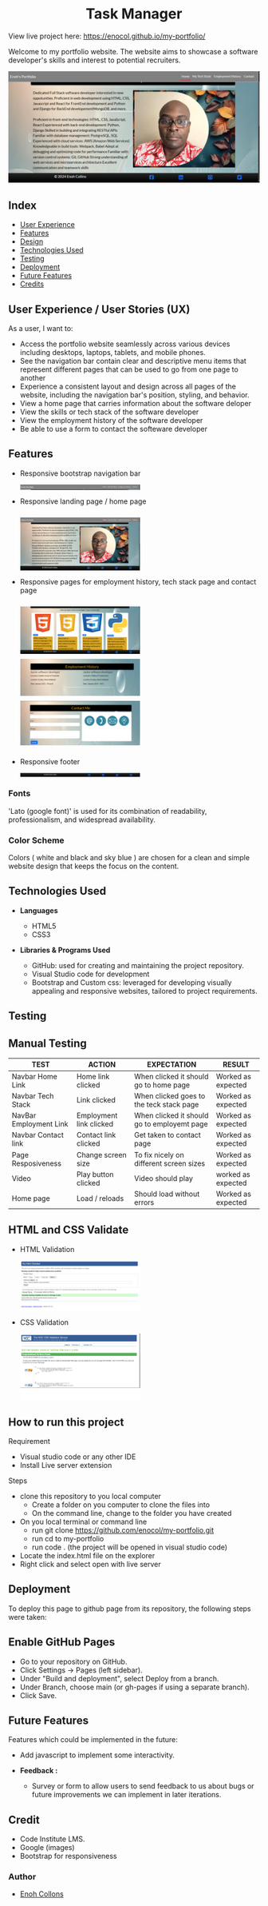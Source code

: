 <h1 align='center'> Task Manager </h1>

View live project here:
https://enocol.github.io/my-portfolio/

Welcome to my portfolio website. The website aims to showcase a software developer's skills and interest to potential recruiters.

<div style="text-align:center">
<img src="./assets/images/home page.png" alt="portfolio website">
</div>

## Index

- [User Experience](#user-experience-ux)
- [Features](#features)
- [Design](#design)
- [Technologies Used](#technologies-used)
- [Testing](#testing)
- [Deployment](#deployment)
- [Future Features](#future-features)
- [Credits](#credits)

## User Experience / User Stories (UX)

As a user, I want to:

- Access the portfolio website seamlessly across various devices including desktops, laptops, tablets, and mobile phones.
- See the navigation bar contain clear and descriptive menu items that represent different pages that can be used to go from one page to another
- Experience a consistent layout and design across all pages of the website, including the navigation bar's position, styling, and behavior.
- View a home page that carries information about the software deloper
- View the skills or tech stack of the software developer
- View the employment history of the software developer
- Be able to use a form to contact the softeware developer

## Features

- Responsive bootstrap navigation bar
  <div style="display: flex;">
    <img src="./assets/images/navbar.png" alt="nav bar" style="width: 50%;">
  </div>
- Responsive landing page / home page
  <div style="display: flex;">
    <img src="./assets/images/home-page.png" alt="nav bar" style="width: 50%;margin-top: 10px ">
  </div>
- Responsive pages for employment history, tech stack page and contact page

  <div style="display: flex;">
      <img src="./assets/images/tech-stack.png" alt="tech stack" style="width: 50%; margin-top: 10px">
  </div>

  <div style="display: flex;">
      <img src="./assets/images/employment-history.png" alt="employment history" style="width: 50%;margin-top: 10px ">
  </div>

  <div style="display: flex;">
      <img src="./assets/images/contact-page.png" alt="contact page" style="width: 50%; margin-top: 10px; margin-bottom: 10px">
  </div>

- Responsive footer
  <div style="display: flex;">
    <img src="./assets/images/footer.png" alt="footer section" style="width: 50%;">
  </div>

### Fonts

'Lato (google font)' is used for its combination of readability, professionalism, and widespread availability.

### Color Scheme

Colors ( white and black and sky blue ) are chosen for a clean and simple website design that keeps the focus on the content.

## Technologies Used

- **Languages**

  - HTML5
  - CSS3

- **Libraries & Programs Used**
  - GitHub: used for creating and maintaining the project repository.
  - Visual Studio code for development
  - Bootstrap and Custom css: leveraged for developing visually appealing and responsive websites, tailored to project requirements.

## Testing

## Manual Testing

| **TEST**               | **ACTION**              | **EXPECTATION**                             | **RESULT**         |
| ---------------------- | ----------------------- | ------------------------------------------- | ------------------ |
| Navbar Home Link       | Home link clicked       | When clicked it should go to home page      | Worked as expected |
| Navbar Tech Stack      | Link clicked            | When clicked goes to the teck stack page    | Worked as expected |
| NavBar Employment Link | Employment link clicked | When clicked it should go to employemt page | Worked as expected |
| Navbar Contact link    | Contact link clicked    | Get taken to contact page                   | Worked as expected |
| Page Resposiveness     | Change screen size      | To fix nicely on different screen sizes     | Worked as expected |
| Video                  | Play button clicked     | Video should play                           | worked as expected |
| Home page              | Load / reloads          | Should load without errors                  | Worked as expected |

## HTML and CSS Validate

- HTML Validation

  <div style="display: flex;">
    <img src="./assets/images/html-validation.png" alt="html validation image" style="width: 50%;">
  </div>

- CSS Validation
  <div style="display: flex;">
  <img src="./assets/images/css-validation.png" alt="css validation image" style="width: 50%;">
</div>

## How to run this project

Requirement

- Visual studio code or any other IDE
- Install Live server extension

Steps

- clone this repository to you local computer
  - Create a folder on you computer to clone the files into
  - On the command line, change to the folder you have created
- On you local terminal or command line
  - run git clone https://github.com/enocol/my-portfolio.git
  - run cd to my-portfolio
  - run code . (the project will be opened in visual studio code)
- Locate the index.html file on the explorer
- Right click and select open with live server

## Deployment

To deploy this page to github page from its repository, the following steps were taken:

## Enable GitHub Pages

- Go to your repository on GitHub.
- Click Settings → Pages (left sidebar).
- Under "Build and deployment", select Deploy from a branch.
- Under Branch, choose main (or gh-pages if using a separate branch).
- Click Save.

## Future Features

Features which could be implemented in the future:

- Add javascript to implement some interactivity.

- **Feedback :**
  - Survey or form to allow users to send feedback to us about bugs or future improvements we can implement in later iterations.

## Credit

- Code Institute LMS.
- Google (images)
- Bootstrap for responsiveness

### Author

- [Enoh Collons](https://github.com/enocol)
